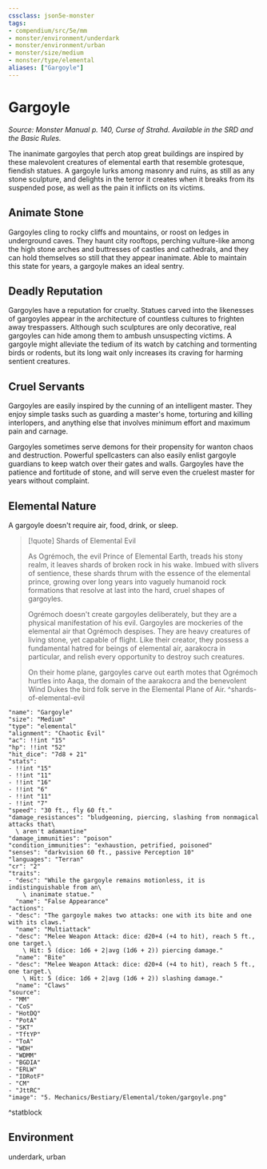 ```yaml
---
cssclass: json5e-monster
tags:
- compendium/src/5e/mm
- monster/environment/underdark
- monster/environment/urban
- monster/size/medium
- monster/type/elemental
aliases: ["Gargoyle"]
---
```

# Gargoyle
*Source: Monster Manual p. 140, Curse of Strahd. Available in the SRD and the Basic Rules.*  

The inanimate gargoyles that perch atop great buildings are inspired by these malevolent creatures of elemental earth that resemble grotesque, fiendish statues. A gargoyle lurks among masonry and ruins, as still as any stone sculpture, and delights in the terror it creates when it breaks from its suspended pose, as well as the pain it inflicts on its victims.

## Animate Stone

Gargoyles cling to rocky cliffs and mountains, or roost on ledges in underground caves. They haunt city rooftops, perching vulture-like among the high stone arches and buttresses of castles and cathedrals, and they can hold themselves so still that they appear inanimate. Able to maintain this state for years, a gargoyle makes an ideal sentry.

## Deadly Reputation

Gargoyles have a reputation for cruelty. Statues carved into the likenesses of gargoyles appear in the architecture of countless cultures to frighten away trespassers. Although such sculptures are only decorative, real gargoyles can hide among them to ambush unsuspecting victims. A gargoyle might alleviate the tedium of its watch by catching and tormenting birds or rodents, but its long wait only increases its craving for harming sentient creatures.

## Cruel Servants

Gargoyles are easily inspired by the cunning of an intelligent master. They enjoy simple tasks such as guarding a master's home, torturing and killing interlopers, and anything else that involves minimum effort and maximum pain and carnage.

Gargoyles sometimes serve demons for their propensity for wanton chaos and destruction. Powerful spellcasters can also easily enlist gargoyle guardians to keep watch over their gates and walls. Gargoyles have the patience and fortitude of stone, and will serve even the cruelest master for years without complaint.

## Elemental Nature

A gargoyle doesn't require air, food, drink, or sleep.

> [!quote] Shards of Elemental Evil
> 
> As Ogrémoch, the evil Prince of Elemental Earth, treads his stony realm, it leaves shards of broken rock in his wake. Imbued with slivers of sentience, these shards thrum with the essence of the elemental prince, growing over long years into vaguely humanoid rock formations that resolve at last into the hard, cruel shapes of gargoyles.
> 
> Ogrémoch doesn't create gargoyles deliberately, but they are a physical manifestation of his evil. Gargoyles are mockeries of the elemental air that Ogrémoch despises. They are heavy creatures of living stone, yet capable of flight. Like their creator, they possess a fundamental hatred for beings of elemental air, aarakocra in particular, and relish every opportunity to destroy such creatures.
> 
> On their home plane, gargoyles carve out earth motes that Ogrémoch hurtles into Aaqa, the domain of the aarakocra and the benevolent Wind Dukes the bird folk serve in the Elemental Plane of Air.
^shards-of-elemental-evil

```statblock
"name": "Gargoyle"
"size": "Medium"
"type": "elemental"
"alignment": "Chaotic Evil"
"ac": !!int "15"
"hp": !!int "52"
"hit_dice": "7d8 + 21"
"stats":
- !!int "15"
- !!int "11"
- !!int "16"
- !!int "6"
- !!int "11"
- !!int "7"
"speed": "30 ft., fly 60 ft."
"damage_resistances": "bludgeoning, piercing, slashing from nonmagical attacks that\
  \ aren't adamantine"
"damage_immunities": "poison"
"condition_immunities": "exhaustion, petrified, poisoned"
"senses": "darkvision 60 ft., passive Perception 10"
"languages": "Terran"
"cr": "2"
"traits":
- "desc": "While the gargoyle remains motionless, it is indistinguishable from an\
    \ inanimate statue."
  "name": "False Appearance"
"actions":
- "desc": "The gargoyle makes two attacks: one with its bite and one with its claws."
  "name": "Multiattack"
- "desc": "Melee Weapon Attack: dice: d20+4 (+4 to hit), reach 5 ft., one target.\
    \ Hit: 5 (dice: 1d6 + 2|avg (1d6 + 2)) piercing damage."
  "name": "Bite"
- "desc": "Melee Weapon Attack: dice: d20+4 (+4 to hit), reach 5 ft., one target.\
    \ Hit: 5 (dice: 1d6 + 2|avg (1d6 + 2)) slashing damage."
  "name": "Claws"
"source":
- "MM"
- "CoS"
- "HotDQ"
- "PotA"
- "SKT"
- "TftYP"
- "ToA"
- "WDH"
- "WDMM"
- "BGDIA"
- "ERLW"
- "IDRotF"
- "CM"
- "JttRC"
"image": "5. Mechanics/Bestiary/Elemental/token/gargoyle.png"
```
^statblock

## Environment

underdark, urban